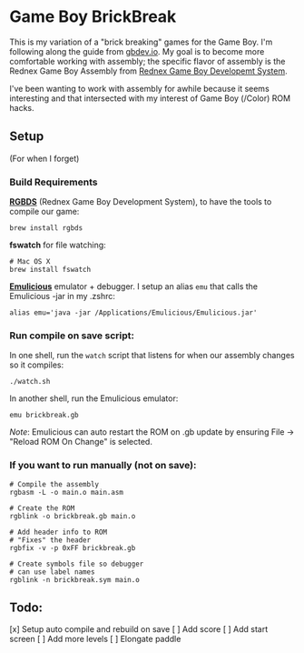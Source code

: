 # Game Boy BrickBreak

This is my variation of a "brick breaking" games for the Game Boy. I'm following along the guide from [gbdev.io](https://gbdev.io). My goal is to become more comfortable working with assembly; the specific flavor of assembly is the Rednex Game Boy Assembly from [Rednex Game Boy Developemt System](https://rgbds.gbdev.io/).

I've been wanting to work with assembly for awhile because it seems interesting and that intersected with my interest of Game Boy (/Color) ROM hacks.

## Setup
(For when I forget)


### Build Requirements

**[RGBDS](https://rgbds.gbdev.io/install/)** (Rednex Game Boy Development System), to have the tools to compile our game:
```
brew install rgbds
```

**fswatch** for file watching:
```
# Mac OS X
brew install fswatch
```

**[Emulicious](https://emulicious.net/)** emulator + debugger. I setup an alias `emu` that calls the Emulicious -jar in my .zshrc:

```
alias emu='java -jar /Applications/Emulicious/Emulicious.jar'
```

### Run compile on save script:

In one shell, run the `watch` script that listens for when our assembly changes so it compiles:

```
./watch.sh
```

In another shell, run the Emulicious emulator:
```
emu brickbreak.gb
```
*Note*: Emulicious can auto restart the ROM on .gb update by ensuring File -> "Reload ROM On Change" is selected.

### If you want to run manually (not on save):

```
# Compile the assembly
rgbasm -L -o main.o main.asm

# Create the ROM
rgblink -o brickbreak.gb main.o

# Add header info to ROM
# "Fixes" the header
rgbfix -v -p 0xFF brickbreak.gb

# Create symbols file so debugger
# can use label names
rgblink -n brickbreak.sym main.o
```

## Todo:

[x] Setup auto compile and rebuild on save
[ ] Add score
[ ] Add start screen
[ ] Add more levels
[ ] Elongate paddle
